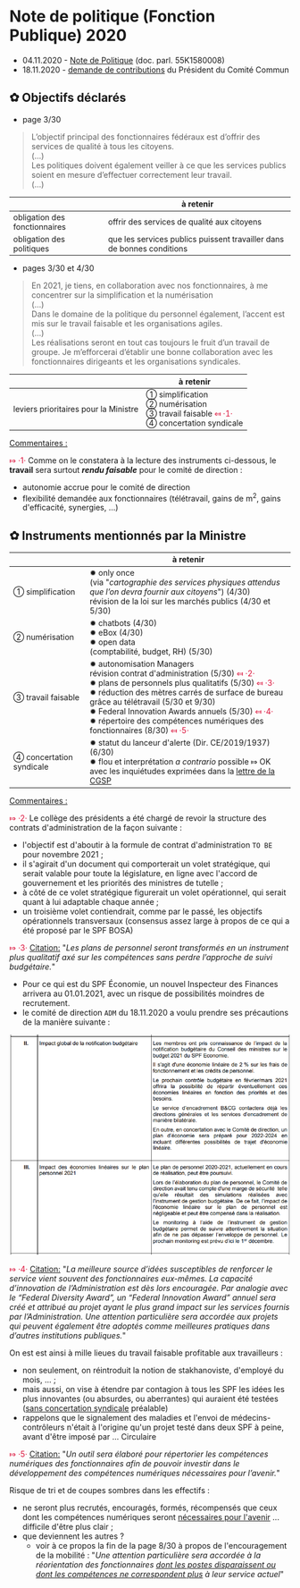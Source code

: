 <link rel="stylesheet" href="kult.css">
<link rel="stylesheet" href="table2.css">

# Note de politique (Fonction Publique) 2020

* 04.11.2020 - [Note de Politique](55K1580008.pdf) (doc. parl. 55K1580008)
* 18.11.2020 - [demande de contributions](20201118_NPG_Fx-Publique_Demande_commentaires.md) du Président du Comité Commun

## &#10047; Objectifs déclarés

* page 3/30

> L’objectif principal des fonctionnaires fédéraux est d’offrir des services de qualité à tous les citoyens.  
> (...)  
> Les politiques doivent également veiller à ce que les services publics soient en mesure d’effectuer correctement leur travail.  
> (...)

| &nbsp; | &agrave; retenir |
| --- | --- |
| obligation des fonctionnaires | offrir des services de qualité aux citoyens |
| obligation des politiques | que les services publics puissent travailler dans de bonnes conditions |

* pages 3/30 et 4/30

> En 2021, je tiens, en collaboration avec nos fonctionnaires, à me concentrer sur la simplification et la numérisation  
> (...)   
> Dans le domaine de la politique du personnel également, l’accent est mis sur le travail faisable et les organisations agiles.  
> (...)  
>  Les réalisations seront en tout cas toujours le fruit d’un travail de groupe. Je m’efforcerai d’établir une bonne collaboration avec les fonctionnaires dirigeants et les organisations syndicales.

| &nbsp; | &agrave; retenir |
| --- | --- |
| leviers prioritaires pour la Ministre | &#9312; simplification<br>&#9313; numérisation<br>&#9314; travail faisable <font color="crimson">&#10502; &middot;1&middot;</font><br>&#9315; concertation syndicale |

<u>Commentaires :</u>  

<font color="crimson">&#10503; &middot;1&middot;</font> Comme on le constatera à la lecture des instruments ci-dessous, le **travail** sera surtout _**rendu faisable**_ pour le comité de direction :
* autonomie accrue pour le comité de direction
* flexibilité demandée aux fonctionnaires (télétravail, gains de m<sup>2</sup>, gains d'efficacité, synergies, ...)

## &#10047; Instruments mentionnés par la Ministre

| &nbsp; | &agrave; retenir |
| :--- | --- |
| &#9312; simplification | &#10041; only once<br>(via "*cartographie des services physiques attendus que l’on devra fournir aux citoyens*") (4/30)<br>révision de la loi sur les marchés publics (4/30 et 5/30) |
| &#9313; numérisation | &#10041; chatbots (4/30)<br>&#10041; eBox (4/30)<br>&#10041; open data<br>(comptabilité, budget, RH) (5/30)</li></ul> |
| &#9314; travail faisable | &#10041; autonomisation Managers<br>révision contrat d'administration (5/30) <font color="crimson">&#10502; &middot;2&middot;</font><br>&#10041; plans de personnels plus qualitatifs (5/30) <font color="crimson">&#10502; &middot;3&middot;</font><br>&#10041;  réduction des mètres carrés de surface de bureau grâce au télétravail (5/30 et 9/30)<br>&#10041; Federal Innovation Awards annuels (5/30) <font color="crimson">&#10502; &middot;4&middot;</font><br>&#10041; répertoire des compétences numériques des fonctionnaires (8/30) <font color="crimson">&#10502; &middot;5&middot;</font> |
| &#9315; concertation syndicale | &#10041; statut du lanceur d'alerte (Dir. CE/2019/1937) (6/30)<br>&#10041; flou et interprétation *a contrario* possible &#10503; OK avec les inquiétudes exprimées dans la [lettre de la CGSP](Lettre_CGSP_20201110.pdf) |

<u>Commentaires :</u>  

<font color="crimson">&#10503; &middot;2&middot;</font> Le collège des présidents a été chargé de revoir la structure des contrats d'administration de la façon suivante :

* l'objectif est d'aboutir à la formule de contrat d'administration `TO BE` pour novembre 2021 ;
* il s'agirait d'un document qui comporterait un volet stratégique, qui serait valable pour toute la législature, en ligne avec l'accord de gouvernement et les priorités des ministres de tutelle ;
* à côté de ce volet stratégique figurerait un volet opérationnel, qui serait quant à lui adaptable chaque année ;
* un troisième volet contiendrait, comme par le passé, les objectifs opérationnels transversaux (consensus assez large à propos de ce qui a été proposé par le SPF BOSA) 

<font color="crimson">&#10503; &middot;3&middot;</font> <u>Citation:</u> "*Les plans de personnel seront transformés en un instrument plus qualitatif axé sur les compétences sans perdre l’approche de suivi budgétaire.*"

* Pour ce qui est du SPF &Eacute;conomie, un nouvel Inspecteur des Finances arrivera au 01.01.2021, avec un risque de possibilités moindres de recrutement.
* le comité de direction `ADM` du 18.11.2020 a voulu prendre ses précautions de la manière suivante :

![](CD_ADM_20201118.png)

<font color="crimson">&#10503; &middot;4&middot;</font> <u>Citation:</u> "*La meilleure source d’idées susceptibles de renforcer le service vient souvent des fonctionnaires eux-mêmes. La capacité d’innovation de l’Administration est dès lors
encouragée. Par analogie avec le “Federal Diversity Award”, un “Federal Innovation Award” annuel sera créé et attribué au projet ayant le plus grand impact sur
les services fournis par l’Administration. Une attention particulière sera accordée aux projets qui peuvent également être adoptés comme meilleures pratiques dans d’autres institutions publiques.*"

On est est ainsi à mille lieues du travail faisable profitable aux travailleurs :
* non seulement, on réintroduit la notion de stakhanoviste, d'employé du mois, ... ;
* mais aussi, on vise à étendre par contagion à tous les SPF les idées les plus innovantes (ou absurdes, ou aberrantes) qui auraient été testées (<u>sans concertation syndicale</u> préalable)
* rappelons que le signalement des maladies et l'envoi de médecins-contrôleurs n'était à l'origine qu'un projet testé dans deux SPF à peine, avant d'être imposé par ... Circulaire

<font color="crimson">&#10503; &middot;5&middot;</font> <u>Citation:</u> "*Un outil sera élaboré pour répertorier les compétences
numériques des fonctionnaires afin de pouvoir investir dans le développement des compétences numériques nécessaires pour l’avenir.*"

Risque de tri et de coupes sombres dans les effectifs :
* ne seront plus recrutés, encouragés, formés, récompensés que ceux dont les compétences numériques seront <u>nécessaires pour l'avenir</u> ... difficile d'être plus clair ;
* que deviennent les autres ?
    * voir à ce propos la fin de la page 8/30 à propos de l'encouragement de la mobilité : "*Une attention particulière sera accordée à la réorientation des fonctionnaires <u>dont les postes disparaissent ou dont les compétences ne correspondent plus</u> à leur service actuel*"

